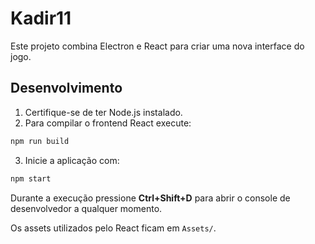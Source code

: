 # Kadir11

Este projeto combina Electron e React para criar uma nova interface do jogo.

## Desenvolvimento

1. Certifique-se de ter Node.js instalado.
2. Para compilar o frontend React execute:

```bash
npm run build
```

3. Inicie a aplicação com:

```bash
npm start
```

Durante a execução pressione **Ctrl+Shift+D** para abrir o console de
desenvolvedor a qualquer momento.

Os assets utilizados pelo React ficam em `Assets/`.
